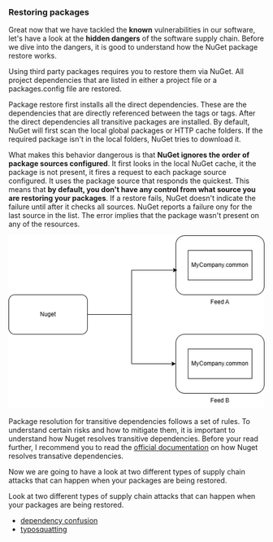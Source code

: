 ### Restoring packages
Great now that we have tackled the **known** vulnerabilities in our software, let's have a look at the **hidden dangers** of the software supply chain. Before we dive into the dangers, it is good to understand how the NuGet package restore works.

Using third party packages requires you to restore them via NuGet. All project dependencies that are listed in either a project file or a packages.config file are restored.

Package restore first installs all the direct dependencies. These are the dependencies that are directly referenced between the <PackageReference> tags or <package> tags. After the direct dependencies all transitive packages are installed. By default, NuGet will first scan the local global packages or HTTP cache folders. If the required package isn't in the local folders, NuGet tries to download it.

What makes this behavior dangerous is that **NuGet ignores the order of package sources configured**. It first looks in the local NuGet cache, it the package is not present, it fires a request to each package source configured. It uses the package source that responds the quickest. This means that **by default, you don't have any control from what source you are restoring your packages**. If a restore fails, NuGet doesn't indicate the failure until after it checks all sources. NuGet reports a failure ony for the last source in the list. The error implies that the package wasn't present on any of the resources.

![Nuget Supply Chain Security](/assets/images/nuget-restore.drawio.png)

Package resolution for transitive dependencies follows a set of rules. To understand certain risks and how to mitigate them, it is important to understand how Nuget resolves transitive dependencies. Before your read further, I recommend you to read the [official documentation](https://learn.microsoft.com/en-us/nuget/concepts/dependency-resolution) on how Nuget resolves transative dependencies.

Now we are going to have a look at two different types of supply chain attacks that can happen when your packages are being restored.

Look at two different types of supply chain attacks that can happen when your packages are being restored.
- [dependency confusion](./04-dependency-confusion.md)
- [typosquatting](./04-typosquatting.md)